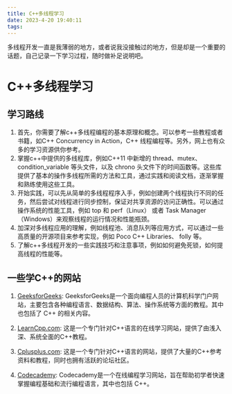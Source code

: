 ```yaml
---
title: C++多线程学习
date: 2023-4-20 19:40:11
tags:
---
```


多线程开发一直是我薄弱的地方，或者说我没接触过的地方，但是却是一个重要的话题，自己记录一下学习过程，随时做补足说明吧。

<!--more-->

# C++多线程学习

## 学习路线

1. 首先，你需要了解c++多线程编程的基本原理和概念。可以参考一些教程或者书籍，如C++ Concurrency in Action，C++ 线程编程等。另外，网上也有众多的学习资源供你参考。
2. 掌握c++中提供的多线程库，例如C++11 中新增的 thread、mutex、condition_variable 等头文件，以及 chrono 头文件下的时间函数等。这些库提供了基本的操作多线程所需的方法和工具，通过实践和阅读文档，逐渐掌握和熟练使用这些工具。
3. 开始实践，可以先从简单的多线程程序入手，例如创建两个线程执行不同的任务，然后尝试对线程进行同步控制，保证对共享资源的访问正确性。可以通过操作系统的性能工具，例如 top 和 perf（Linux） 或者 Task Manager（Windows）来观察线程的运行情况和性能瓶颈。
4. 加深对多线程应用的理解，例如线程池、消息队列等应用方式，可以通过一些高质量的开源项目来参考实现，例如 Poco C++ Libraries、 folly 等。
5. 了解c++多线程开发的一些实践技巧和注意事项，例如如何避免死锁，如何提高线程的性能等。

## 一些学C++的网站

1. [GeeksforGeeks](https://www.geeksforgeeks.org/): GeeksforGeeks是一个面向编程人员的计算机科学门户网站，主要包含各种编程语言、数据结构、算法、操作系统等方面的教程。其中也包括了 C++ 的相关内容。

2. [LearnCpp.com](https://www.learncpp.com/): 这是一个专门针对C++语言的在线学习网站，提供了由浅入深、系统全面的C++教程。

3. [Cplusplus.com](http://www.cplusplus.com/): 这是一个专门针对C++语言的网站，提供了大量的C++参考资料和教程，同时也拥有活跃的论坛社区。

4. [Codecademy](https://www.codecademy.com/catalog/language/cpp): Codecademy是一个在线编程学习网站，旨在帮助初学者快速掌握编程基础和流行编程语言，其中也包括 C++。